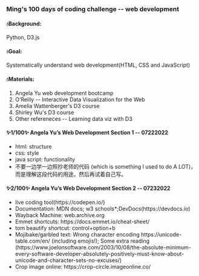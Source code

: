 <h3>Ming's 100 days of coding challenge -- web development</h3>
<h4>💧Background:</h4>Python, D3.js
<h4>💧Goal:</h4>Systematically understand web development(HTML, CSS and JavaScript)
<h4>💧Materials:</h4>
<ol>
<li>Angela Yu web development bootcamp</li>
<li>O’Reilly -- Interactive Data Visualization for the Web</li>
<li>Amelia Wattenberger's D3 course</li>
<li>Shirley Wu's D3 course</li>
<li>Other refereneces -- Learning data viz with D3</li>
</ol>

<h4>✨1/100✨ Angela Yu’s Web Development Section 1 -- 07222022</h4>
<ul>
<li>html: structure</li>
<li>css: style</li>
<li>java script: functionality</li>
<li>不要一边学一边照抄老师的代码 (which is something I used to do A LOT)，而是理解这段代码的用途，然后再试着自己写。</li>
 </ul>
<h4>✨2/100✨ Angela Yu’s Web Development Section 2 -- 07232022</h4>
<ul>
<li>live coding tool(https://codepen.io/)</li>
<li>Documentation: MDN docs; w3 schools*;DevDocs(https://devdocs.io)</li>
<li>Wayback Machine: web.archive.org</li>
<li>Emmet shortcuts: https://docs.emmet.io/cheat-sheet/</li>
<li>tom beautify shortcut: control+option+b</li>
<li>Mojibake/garbled text: Wrong character encoding https://unicode-table.com/en/ (including emojis!); Some extra reading (https://www.joelonsoftware.com/2003/10/08/the-absolute-minimum-every-software-developer-absolutely-positively-must-know-about-unicode-and-character-sets-no-excuses/)</li>
<li>Crop image online: https://crop-circle.imageonline.co/</li>
</ul>
